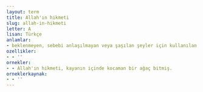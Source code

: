 ```yaml
---
layout: term
title: Allah'ın hikmeti
slug: allah-in-hikmeti
letter: A
lisan: Türkçe
anlamlar:
- beklenmeyen, sebebi anlaşılmayan veya şaşılan şeyler için kullanılan bir söz
ozellikler:
- - ''
ornekler:
- - Allah'ın hikmeti, kayanın içinde kocaman bir ağaç bitmiş.
orneklerkaynak:
- - ''
---
```

